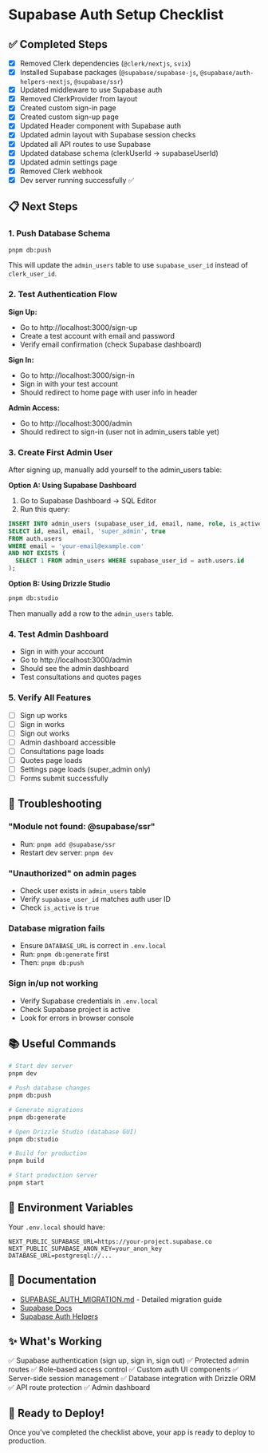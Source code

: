 # Supabase Auth Setup Checklist

## ✅ Completed Steps

- [x] Removed Clerk dependencies (`@clerk/nextjs`, `svix`)
- [x] Installed Supabase packages (`@supabase/supabase-js`, `@supabase/auth-helpers-nextjs`, `@supabase/ssr`)
- [x] Updated middleware to use Supabase auth
- [x] Removed ClerkProvider from layout
- [x] Created custom sign-in page
- [x] Created custom sign-up page
- [x] Updated Header component with Supabase auth
- [x] Updated admin layout with Supabase session checks
- [x] Updated all API routes to use Supabase
- [x] Updated database schema (clerkUserId → supabaseUserId)
- [x] Updated admin settings page
- [x] Removed Clerk webhook
- [x] Dev server running successfully ✅

## 📋 Next Steps

### 1. Push Database Schema
```bash
pnpm db:push
```
This will update the `admin_users` table to use `supabase_user_id` instead of `clerk_user_id`.

### 2. Test Authentication Flow

**Sign Up:**
- Go to http://localhost:3000/sign-up
- Create a test account with email and password
- Verify email confirmation (check Supabase dashboard)

**Sign In:**
- Go to http://localhost:3000/sign-in
- Sign in with your test account
- Should redirect to home page with user info in header

**Admin Access:**
- Go to http://localhost:3000/admin
- Should redirect to sign-in (user not in admin_users table yet)

### 3. Create First Admin User

After signing up, manually add yourself to the admin_users table:

**Option A: Using Supabase Dashboard**
1. Go to Supabase Dashboard → SQL Editor
2. Run this query:
```sql
INSERT INTO admin_users (supabase_user_id, email, name, role, is_active)
SELECT id, email, email, 'super_admin', true
FROM auth.users
WHERE email = 'your-email@example.com'
AND NOT EXISTS (
  SELECT 1 FROM admin_users WHERE supabase_user_id = auth.users.id
);
```

**Option B: Using Drizzle Studio**
```bash
pnpm db:studio
```
Then manually add a row to the `admin_users` table.

### 4. Test Admin Dashboard
- Sign in with your account
- Go to http://localhost:3000/admin
- Should see the admin dashboard
- Test consultations and quotes pages

### 5. Verify All Features

- [ ] Sign up works
- [ ] Sign in works
- [ ] Sign out works
- [ ] Admin dashboard accessible
- [ ] Consultations page loads
- [ ] Quotes page loads
- [ ] Settings page loads (super_admin only)
- [ ] Forms submit successfully

## 🔧 Troubleshooting

### "Module not found: @supabase/ssr"
- Run: `pnpm add @supabase/ssr`
- Restart dev server: `pnpm dev`

### "Unauthorized" on admin pages
- Check user exists in `admin_users` table
- Verify `supabase_user_id` matches auth user ID
- Check `is_active` is `true`

### Database migration fails
- Ensure `DATABASE_URL` is correct in `.env.local`
- Run: `pnpm db:generate` first
- Then: `pnpm db:push`

### Sign in/up not working
- Verify Supabase credentials in `.env.local`
- Check Supabase project is active
- Look for errors in browser console

## 📚 Useful Commands

```bash
# Start dev server
pnpm dev

# Push database changes
pnpm db:push

# Generate migrations
pnpm db:generate

# Open Drizzle Studio (database GUI)
pnpm db:studio

# Build for production
pnpm build

# Start production server
pnpm start
```

## 🔐 Environment Variables

Your `.env.local` should have:
```env
NEXT_PUBLIC_SUPABASE_URL=https://your-project.supabase.co
NEXT_PUBLIC_SUPABASE_ANON_KEY=your_anon_key
DATABASE_URL=postgresql://...
```

## 📖 Documentation

- [SUPABASE_AUTH_MIGRATION.md](./SUPABASE_AUTH_MIGRATION.md) - Detailed migration guide
- [Supabase Docs](https://supabase.com/docs)
- [Supabase Auth Helpers](https://supabase.com/docs/guides/auth/auth-helpers/nextjs)

## ✨ What's Working

✅ Supabase authentication (sign up, sign in, sign out)
✅ Protected admin routes
✅ Role-based access control
✅ Custom auth UI components
✅ Server-side session management
✅ Database integration with Drizzle ORM
✅ API route protection
✅ Admin dashboard

## 🚀 Ready to Deploy!

Once you've completed the checklist above, your app is ready to deploy to production.

